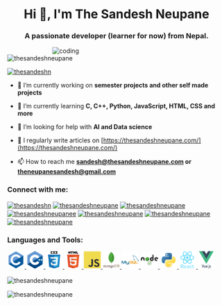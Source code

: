 <h1 align="center">Hi 👋, I'm The Sandesh Neupane</h1>
<h3 align="center">A passionate developer (learner for now) from Nepal.</h3>
<img align ="right" alt = "coding" width = "400" src = "https://i.pinimg.com/originals/84/88/9a/84889ad9e996c2c74ffdf33e73378c66.gif">

<p align="left"> <img src="https://komarev.com/ghpvc/?username=thesandeshneupane&label=Profile%20views&color=0e75b6&style=flat" alt="thesandeshneupane" /> </p>


<p align="left"> <a href="https://thesandeshneupane.com/" target="blank"><img src="https://img.shields.io/twitter/follow/thesandeshn?logo=twitter&style=for-the-badge" alt="thesandeshn" /></a> </p>

- 🔭 I’m currently working on **semester projects and other self made projects**

- 🌱 I’m currently learning **C, C++, Python, JavaScript, HTML, CSS and more**

- 🤝 I’m looking for help with **AI and Data science**

- 📝 I regularly write articles on [https://thesandeshneupane.com/](https://thesandeshneupane.com/)

- 📫 How to reach me **sandesh@thesandeshneupane.com or theneupanesandesh@gmail.com**

<h3 align="left">Connect with me:</h3>
<p align="left">
<a href="https://x.com/thesandeshn" target="blank"><img align="center" src="https://raw.githubusercontent.com/rahuldkjain/github-profile-readme-generator/master/src/images/icons/Social/twitter.svg" alt="thesandeshn" height="30" width="40" /></a>
<a href="https://www.linkedin.com/in/thesandeshneupane/" target="blank"><img align="center" src="https://raw.githubusercontent.com/rahuldkjain/github-profile-readme-generator/master/src/images/icons/Social/linked-in-alt.svg" alt="thesandeshneupane" height="30" width="40" /></a>
<a href="https://stackoverflow.com/users/22652420/the-sandesh-neupane" target="blank"><img align="center" src="https://raw.githubusercontent.com/rahuldkjain/github-profile-readme-generator/master/src/images/icons/Social/stack-overflow.svg" alt="thesandeshneupane" height="30" width="40" /></a>
<a href="https://fb.com/thesandeshneupanee" target="blank"><img align="center" src="https://raw.githubusercontent.com/rahuldkjain/github-profile-readme-generator/master/src/images/icons/Social/facebook.svg" alt="thesandeshneupanee" height="30" width="40" /></a>
<a href="https://instagram.com/thesandeshneupane" target="blank"><img align="center" src="https://raw.githubusercontent.com/rahuldkjain/github-profile-readme-generator/master/src/images/icons/Social/instagram.svg" alt="thesandeshneupane" height="30" width="40" /></a>
<a href="https://www.youtube.com/c/thesandeshneupane" target="blank"><img align="center" src="https://raw.githubusercontent.com/rahuldkjain/github-profile-readme-generator/master/src/images/icons/Social/youtube.svg" alt="thesandeshneupane" height="30" width="40" /></a>
<a href="https://fb.com/thesandeshneupane" target="blank"><img align="center" src="https://raw.githubusercontent.com/rahuldkjain/github-profile-readme-generator/master/src/images/icons/Social/facebook.svg" alt="thesandeshneupane" height="30" width="40" /></a>
</p>

<h3 align="left">Languages and Tools:</h3>
<p align="left"> <a href="https://www.cprogramming.com/" target="_blank" rel="noreferrer"> <img src="https://raw.githubusercontent.com/devicons/devicon/master/icons/c/c-original.svg" alt="c" width="40" height="40"/> </a> <a href="https://www.w3schools.com/cpp/" target="_blank" rel="noreferrer"> <img src="https://raw.githubusercontent.com/devicons/devicon/master/icons/cplusplus/cplusplus-original.svg" alt="cplusplus" width="40" height="40"/> </a> <a href="https://www.w3schools.com/css/" target="_blank" rel="noreferrer"> <img src="https://raw.githubusercontent.com/devicons/devicon/master/icons/css3/css3-original-wordmark.svg" alt="css3" width="40" height="40"/> </a> <a href="https://www.w3.org/html/" target="_blank" rel="noreferrer"> <img src="https://raw.githubusercontent.com/devicons/devicon/master/icons/html5/html5-original-wordmark.svg" alt="html5" width="40" height="40"/> </a> <a href="https://developer.mozilla.org/en-US/docs/Web/JavaScript" target="_blank" rel="noreferrer"> <img src="https://raw.githubusercontent.com/devicons/devicon/master/icons/javascript/javascript-original.svg" alt="javascript" width="40" height="40"/> </a> <a href="https://www.mongodb.com/" target="_blank" rel="noreferrer"> <img src="https://raw.githubusercontent.com/devicons/devicon/master/icons/mongodb/mongodb-original-wordmark.svg" alt="mongodb" width="40" height="40"/> </a> <a href="https://www.mysql.com/" target="_blank" rel="noreferrer"> <img src="https://raw.githubusercontent.com/devicons/devicon/master/icons/mysql/mysql-original-wordmark.svg" alt="mysql" width="40" height="40"/> </a> <a href="https://nodejs.org" target="_blank" rel="noreferrer"> <img src="https://raw.githubusercontent.com/devicons/devicon/master/icons/nodejs/nodejs-original-wordmark.svg" alt="nodejs" width="40" height="40"/> </a> <a href="https://www.python.org" target="_blank" rel="noreferrer"> <img src="https://raw.githubusercontent.com/devicons/devicon/master/icons/python/python-original.svg" alt="python" width="40" height="40"/> </a> <a href="https://reactjs.org/" target="_blank" rel="noreferrer"> <img src="https://raw.githubusercontent.com/devicons/devicon/master/icons/react/react-original-wordmark.svg" alt="react" width="40" height="40"/> </a> <a href="https://vuejs.org/" target="_blank" rel="noreferrer"> <img src="https://raw.githubusercontent.com/devicons/devicon/master/icons/vuejs/vuejs-original-wordmark.svg" alt="vuejs" width="40" height="40"/> </a> </p>

<p><img align="center" src="https://github-readme-stats.vercel.app/api/top-langs?username=thesandeshneupane&show_icons=true&locale=en&layout=compact" alt="thesandeshneupane" /></p>

<p><img align="center" src="https://github-readme-streak-stats.herokuapp.com/?user=thesandeshneupane&" alt="thesandeshneupane" /></p>
